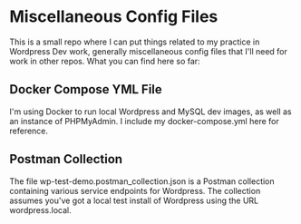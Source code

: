 # Miscellaneous Config Files
This is a small repo where I can put things related to my practice in Wordpress Dev work, generally miscellaneous config files that I'll need for work in other repos. What you can find here so far:

## Docker Compose YML File
I'm using Docker to run local Wordpress and MySQL dev images, as well as an instance of PHPMyAdmin. I include my docker-compose.yml here for reference.

## Postman Collection
The file wp-test-demo.postman_collection.json is a Postman collection containing various service endpoints for Wordpress. The collection assumes you've got a local test install of Wordpress using the URL wordpress.local.
